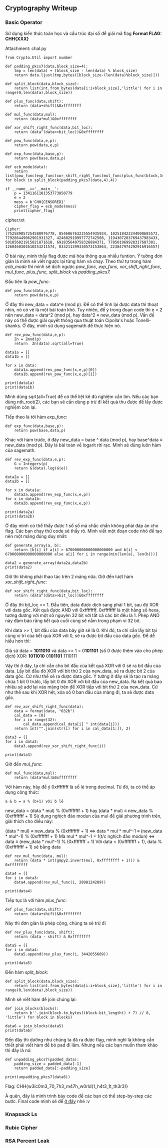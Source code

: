 ## Cryptography Writeup

### Basic Operator
Sử dụng kiến thức toán học và cấu trúc đại số để giải mã flag
**Format FLAG: CHH{XXX}**

Attachment:
chal.py
```python=
from Crypto.Util import number

def padding_pkcs7(data,block_size=4):
	tmp = len(data) + (block_size - len(data) % block_size)
	return data.ljust(tmp,bytes([block_size-(len(data)%block_size)]))

def split_block(data,block_size):
	return list(int.from_bytes(data[i:i+block_size],'little') for i in range(0,len(data),block_size))

def plus_func(data,shift):
	return (data+shift)&0xffffffff

def mul_func(data,mul):
	return (data*mul)&0xffffffff

def xor_shift_right_func(data,bit_loc):
	return (data^(data>>bit_loc))&0xffffffff

def pow_func(data,e,p):
	return pow(data,e,p)

def exp_func(data,base,p):
	return pow(base,data,p)

def ecb_mode(data):
	return list(pow_func(exp_func(xor_shift_right_func(mul_func(plus_func(block,3442055609),2898124289),1),e,p),e,p) for block in split_block(padding_pkcs7(data,4),4))

if __name__=='__main__':
	p = 1341161101353773850779
	e = 2
	mess = b'CHH{CENSORED}'
	cipher_flag = ecb_mode(mess)
	print(cipher_flag)

```
cipher.txt
```
Cipher:
[752589857254588976778, 854606763225554935934, 102518422244000685572, 779286449062901931327, 424602910997772742508, 1194307203769437983433, 501056821915021871618, 691835640758326884371, 778501969928317687301, 1260460302610253211574, 833211399330573153864, 223847974292916916557]
```

Ở bài này, mình thấy flag được mã hóa thông qua nhiều funtion. Ý tưởng đơn giản là mình sẽ viết ngược lại từng hàm và chạy. Theo thứ tự trong hàm *ecb_mode* thì mình sẽ dịch ngược *pow_func, exp_func, xor_shift_right_func, mul_func, plus_func, split_block* và *padding_pkcs7.*

Đầu tiên là *pow_func*:
```python=
def pow_func(data,e,p):
	return pow(data,e,p)
```

Ở đây thì new_data = data^e (mod p). Để có thể tính lại được data thì thoạt nhìn, nó có vẻ là một bài toán khó. Tuy nhiên, để ý trong đoạn code thì e = 2 nên new_data = data^2 (mod p), hay data^2 ≡ new_data (mod p). Vấn đề này có thể được giải quyết thông qua thuật toán Cipolla's hoặc Tonelli-shanks. Ở đây, mình sử dụng sagemath để thực hiện nó.

```python=
def rev_pow_func(data,e,p):
    Zn = Zmod(p)
    return  Zn(data).sqrt(all=True)

data1a = []
data1b = []

for x in data:
    data1a.append(rev_pow_func(x,e,p)[0])
    data1b.append(rev_pow_func(x,e,p)[1])
    
print(data1a)
print(data1b)
```
Mình dùng sqrt(all=True) để có thể liệt kê đủ nghiệm cần tìm. Nếu các bạn dùng nth_root(2), các bạn sẽ cần dùng p trừ đi kết quả thu được để lấy được nghiệm còn lại.

Tiếp theo là tới hàm *exp_func*:
```python=
def exp_func(data,base,p):
	return pow(base,data,p)
```

Khác với hàm trước, ở đây new_data = base ^ data (mod p), hay base^data ≡ new_data (mod p). Đây là bài toán về logarit rời rạc. Mình sẽ dùng luôn hàm của sagemath.
```python=
def rev_exp_func(data,e,p):
    G = Integers(p)
    return G(data).log(G(e))

data2a = []
data2b = []

for x in data1a:
    data2a.append(rev_exp_func(x,e,p))
for x in data1b:
    data2b.append(rev_exp_func(x,e,p))

print(data2a)
print(data2b)
```

Ở đây mình có thể thấy được 1 số số mà chắc chắn không phải đáp án cho flag. Các bạn chạy thử code sẽ thấy rõ. Mình viết một đoạn code nhỏ để tạo nên một mảng đúng duy nhất:
```python=
def generate_array(a, b):
    return [b[i] if a[i] > 670000000000000000000 and b[i] < 670000000000000000000 else a[i] for i in range(min(len(a), len(b)))]

data2 = generate_array(data2a,data2b)
print(data2)
```
Giờ thì không phải thao tác trên 2 mảng nữa. Giờ đến lượt hàm *xor_shift_right_func*:
```python=
def xor_shift_right_func(data,bit_loc):
	return (data^(data>>bit_loc))&0xffffffff
```
Ở đây thì bit_loc == 1. Đầu tiên, data được dịch sang phải 1 bit, sau đó XOR với data gốc. Kết quả được AND với 0xffffffff. 0xffffffff là một hằng số hexa, tương đương với một số nguyên 32 bit với tất cả các bit đều là 1. Phép AND này đảm bảo rằng kết quả cuối cùng sẽ nằm trong phạm vi 32 bit.

Khi data >> 1, bit đầu của data bây giờ sẽ là 0. Khi đó, ta chỉ cần lấy bit tại cùng vị trí của kết quả XOR với 0, sẽ ra được bit đầu của data gốc. Để dễ hiểu hơn thì:

Giả sử data = **1011010**
và data >> 1 = 0**101101** (số 0 được thêm vào cho phép dịch)
XOR:
**1011010**
0**101101** 
1110111

Vậy thì ở đây, ta chỉ cần cho bit đầu của kết quả XOR với 0 sẽ ra bit đầu của data. Lấy bit đầu đó XOR với bit thứ 2 của new_data, sẽ ra được bit 2 của data gốc. Cứ như thế sẽ ra được data gốc.
Ý tưởng ở đây sẽ là tạo ra mảng chứa 1 bit 0 trước, lấy bit 0 đó XOR với bit đầu của new_data. Ra kết quả bao nhiêu sẽ add lại vào mảng trên để XOR tiếp với bit thứ 2 của new_data. Cứ như thế sau khi XOR hết, xóa số 0 ban đầu của mảng đi, ta sẽ được data gốc.
```python=
def rev_xor_shift_right_func(data):
    data = format(data, "032b")
    cal_data = [0]
    for i in range(32):
        cal_data.append(cal_data[i] ^ int(data[i]))
    return int("".join(str(i) for i in cal_data[1:]), 2)

data3 = []
for i in data2:
    data3.append(rev_xor_shift_right_func(i))

print(data3)
```

Giờ đến *mul_func*:
```python=
def mul_func(data,mul):
	return (data*mul)&0xffffffff
```

Với hàm này, hãy để ý 0xffffffff là số lẻ trong decimal. Từ đó, ta có thể áp dụng công thức:
```
a & b = a % (b+1) với b lẻ
```
new_data = (data * mul) % (0xffffffff + 1)
hay (data * mul) ≡ new_data % (0xffffffff + 1)
Sử dụng nghịch đảo modun của mul để giải phương trình trên, giải thích cho điều này:

(data * mul) ≡ new_data % (0xffffffff + 1)
<=> data * mul * mul^-1 ≡ (new_data * mul^-1) % (0xffffffff + 1)
Mà mul * mul^-1 = 1(t/c nghịch đảo modun)
<=> data ≡ (new_data * mul^-1) % (0xffffffff + 1)
Với data < (0xffffffff + 1), data % (0xffffffff + 1) sẽ bằng data
```python=
def rev_mul_func(data, mul):
    return (data * int(gmpy2.invert(mul, 0xffffffff + 1))) & 0xffffffff

data4 = []
for i in data3:
    data4.append(rev_mul_func(i, 2898124289)) 

print(data4)
```
Tiếp tục là với hàm *plus_func*:
```python=
def plus_func(data,shift):
	return (data+shift)&0xffffffff
```
Này thì đơn giản là phép cộng, chúng ta sẽ trừ đi
```python=
def rev_plus_func(data, shift):
    return (data - shift) & 0xffffffff

data5 = []
for i in data4:
    data5.append(rev_plus_func(i, 3442055609)) 

print(data5)
```
Đến hàm *split_block*:
```python=
def split_block(data,block_size):
	return list(int.from_bytes(data[i:i+block_size],'little') for i in range(0,len(data),block_size))
```
Mình sẽ viết hàm để join chúng lại:
```python=
def join_blocks(blocks):
    return b''.join(block.to_bytes((block.bit_length() + 7) // 8, 'little') for block in blocks)

data6 = join_blocks(data5)
print(data6)
```
Đến đây thì dường như chúng ta đã ra được flag, mình nghĩ là không cần thiết phải viết hàm để bỏ pad đi lắm. Nhưng nếu các bạn muốn tham khảo thì đây là nó:
```python=
def unpadding_pkcs7(padded_data):
    padding_size = padded_data[-1]
    return padded_data[:-padding_size]

print(unpadding_pkcs7(data6))
```

Flag: CHH{w3lc0m3_70_7h3_m47h_w0rld(1_h4t3_1t_th3r3)}

À quên, đây là mình trình bày code để các bạn có thể step-by-step các bước. Final code mình sẽ để [ở đây]() nhé :v

### Knapsack Ls

### Rubic Cipher

### RSA Percent Leak
